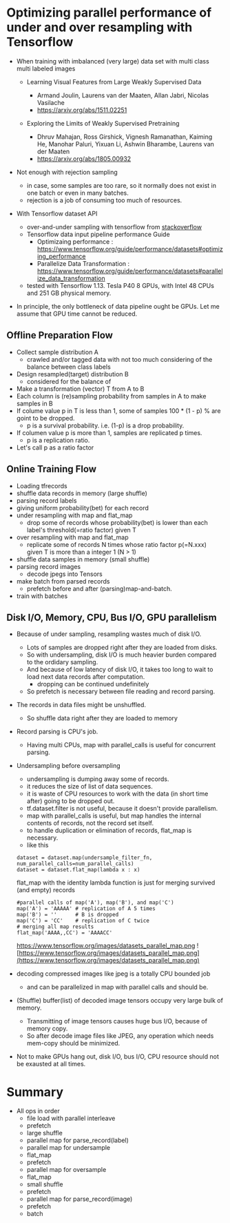 # Optimizing parallel performance of under and over resampling with Tensorflow

- When training with imbalanced (very large) data set with multi class multi labeled images
  - Learning Visual Features from Large Weakly Supervised Data 
    - Armand Joulin, Laurens van der Maaten, Allan Jabri, Nicolas Vasilache
    - https://arxiv.org/abs/1511.02251
  
  - Exploring the Limits of Weakly Supervised Pretraining 
    - Dhruv Mahajan, Ross Girshick, Vignesh Ramanathan, Kaiming He, Manohar Paluri, Yixuan Li, Ashwin Bharambe, Laurens van der Maaten
    - https://arxiv.org/abs/1805.00932

- Not enough with rejection sampling 
  - in case, some samples are too rare, so it normally does not exist in one batch or even in many batches.
  - rejection is a job of consuming too much of resources.
- With Tensorflow dataset API
  - over-and-under sampling with tensorflow from [stackoverflow](https://stackoverflow.com/questions/47236465/oversampling-functionality-in-tensorflow-dataset-api)
  - Tensorflow data input pipeline performance Guide
    - Optimizaing performance : https://www.tensorflow.org/guide/performance/datasets#optimizing_performance
    - Parallelize Data Transformation : https://www.tensorflow.org/guide/performance/datasets#parallelize_data_transformation
  - tested with Tensorflow 1.13. Tesla P40 8 GPUs, with Intel 48 CPUs and 251 GB physical memory.
- In principle, the only bottleneck of data pipeline ought be GPUs. Let me assume that GPU time cannot be reduced.

## Offline Preparation Flow
- Collect sample distribution A
  - crawled and/or tagged data with not too much considering of the balance between class labels  
- Design resampled(target) distribution B
  - considered for the balance of 
- Make a transformation (vector) T from A to B
- Each column is (re)sampling probability from samples in A to make samples in B
- If colume value p in T is less than 1, some of samples 100 * (1 - p) % are goint to be dropped.
  - p is a survival probability. i.e. (1-p) is a drop probability.
- If columen value p is more than 1, samples are replicated p times.
  - p is a replication ratio.
- Let's call p as a ratio factor

## Online Training Flow
- Loading tfrecords
- shuffle data records in memory (large shuffle)
- parsing record labels
- giving uniform probability(bet) for each record
- under resampling with map and flat_map
  - drop some of records whose probability(bet) is lower than each label's threshold(=ratio factor) given T
- over resampling with map and flat_map
  - replicate some of records N times whose ratio factor p(=N.xxx) given T is more than a integer 1 (N > 1)
- shuffle data samples in memory (small shuffle)
- parsing record images
  - decode jpegs into Tensors
- make batch from parsed records
  - prefetch before and after (parsing)map-and-batch.
- train with batches
  
## Disk I/O, Memory, CPU, Bus I/O, GPU parallelism
- Because of under sampling, resampling wastes much of disk I/O. 
  - Lots of samples are dropped right after they are loaded from disks.
  - So with undersampling, disk I/O is much heavier burden compared to the ordidary sampling.
  - And because of low latency of disk I/O, it takes too long to wait to load next data records after computation.
    - dropping can be continued undefinitely
  - So prefetch is necessary between file reading and record parsing.
- The records in data files might be unshuffled.
  - So shuffle data right after they are loaded to memory
- Record parsing is CPU's job.
  - Having multi CPUs, map with parallel_calls is useful for concurrent parsing.
- Undersampling before oversampling
  - undersampling is dumping away some of records.
  - it reduces the size of list of data sequences.
  - it is waste of CPU resources to work with the data (in short time after) going to be dropped out.
  - tf.dataset.filter is not useful, because it doesn't provide parallelism.
  - map with parallel_calls is useful, but map handles the internal contents of records, not the record  set itself.
  - to handle duplication or elimination of records, flat_map is necessary.
  - like this
  ```
  dataset = dataset.map(undersample_filter_fn, num_parallel_calls=num_parallel_calls) 
  dataset = dataset.flat_map(lambda x : x) 
  ```
  flat_map with the identity lambda function is just for merging survived (and empty) records
  ```
  #parallel calls of map('A'), map('B'), and map('C')
  map('A') = 'AAAAA' # replication of A 5 times
  map('B') = ''      # B is dropped
  map('C') = 'CC'    # replication of C twice
  # merging all map results
  flat_map('AAAA,,CC') = 'AAAACC'
  ```
  https://www.tensorflow.org/images/datasets_parallel_map.png
  ![https://www.tensorflow.org/images/datasets_parallel_map.png](https://www.tensorflow.org/images/datasets_parallel_map.png)
 - decoding compressed images like jpeg is a totally CPU bounded job
   - and can be parallelized in map with parallel calls and should be.
 - (Shuffle) buffer(list) of decoded image tensors occupy very large bulk of memory.
   - Transmitting of image tensors causes huge bus I/O, because of memory copy.
   - So after decode image files like JPEG, any operation which needs mem-copy should be minimized.
   
 - Not to make GPUs hang out, disk I/O, bus I/O, CPU resource should not be exausted at all times.
 
 # Summary
 - All ops in order
   - file load with parallel interleave 
   - prefetch 
   - large shuffle 
   - parallel map for parse_record(label) 
   - parallel map for undersample 
   - flat_map 
   - prefetch 
   - parallel map for oversample 
   - flat_map 
   - small shuffle 
   - prefetch 
   - parallel map for parse_record(image) 
   - prefetch
   - batch
